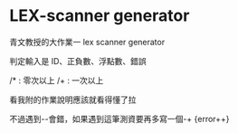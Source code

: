 # LEX-scanner generator 
青文教授的大作業一
lex scanner generator 

判定輸入是 ID、正負數、浮點數、錯誤

/* : 零次以上
/+ : 一次以上

看我附的作業說明應該就看得懂了拉

不過遇到--會錯，如果遇到這筆測資要再多寫一個-+ {error++}
